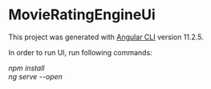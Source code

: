 # MovieRatingEngineUi

This project was generated with [Angular CLI](https://github.com/angular/angular-cli) version 11.2.5.

In order to run UI, run following commands:

<i>npm install <br>
  ng serve --open</i>
